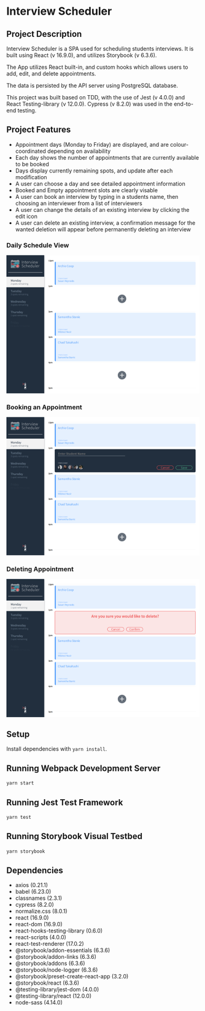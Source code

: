 # Interview Scheduler

## Project Description

Interview Scheduler is a SPA used for scheduling students interviews.
It is built using React (v 16.9.0), and utilizes Storybook (v 6.3.6).

The App utilizes React built-in, and custom hooks which allows users to add, edit, and delete appointments.

The data is persisted by the API server using PostgreSQL database.

This project was built based on TDD, with the use of Jest (v 4.0.0) and React Testing-library (v 12.0.0). Cypress (v 8.2.0) was used in the end-to-end testing.

## Project Features

- Appointment days (Monday to Friday) are displayed, and are colour-coordinated depending on availability
- Each day shows the number of appointments that are currently available to be booked
- Days display currently remaining spots, and update after each modification
- A user can choose a day and see detailed appointment information
- Booked and Empty appointment slots are clearly visable
- A user can book an interview by typing in a students name, then choosing an interviewer from a list of interviewers
- A user can change the details of an existing interview by clicking the edit icon
- A user can delete an existing interview, a confirmation message for the wanted deletion will appear before permanently deleting an interview

### Daily Schedule View

!["Daily View"](https://github.com/SarahAvery/lighthouse-labs-scheduler/blob/master/docs/images/daily-view.png?raw=true)

### Booking an Appointment

!["Booking an Appointment"](https://github.com/SarahAvery/lighthouse-labs-scheduler/blob/master/docs/images/add-appointment.png?raw=true)

### Deleting Appointment

!["Deleting an Appointment"](https://github.com/SarahAvery/lighthouse-labs-scheduler/blob/master/docs/images/delete-appointment.png?raw=true)

## Setup

Install dependencies with `yarn install`.

## Running Webpack Development Server

```sh
yarn start
```

## Running Jest Test Framework

```sh
yarn test
```

## Running Storybook Visual Testbed

```sh
yarn storybook
```

## Dependencies

- axios (0.21.1)
- babel (6.23.0)
- classnames (2.3.1)
- cypress (8.2.0)
- normalize.css (8.0.1)
- react (16.9.0)
- react-dom (16.9.0)
- react-hooks-testing-library (0.6.0)
- react-scripts (4.0.0)
- react-test-renderer (17.0.2)
- @storybook/addon-essentials (6.3.6)
- @storybook/addon-links (6.3.6)
- @storybook/addons (6.3.6)
- @storybook/node-logger (6.3.6)
- @storybook/preset-create-react-app (3.2.0)
- @storybook/react (6.3.6)
- @testing-library/jest-dom (4.0.0)
- @testing-library/react (12.0.0)
- node-sass (4.14.0)
